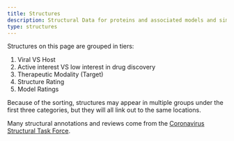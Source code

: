 ```yaml
---
title: Structures
description: Structural Data for proteins and associated models and simulations
type: structures
---
```


Structures on this page are grouped in tiers:

1. Viral VS Host
2. Active interest VS low interest in drug discovery
3. Therapeutic Modality (Target)
4. Structure Rating
5. Model Ratings

Because of the sorting, structures may appear in multiple groups under the first three categories,
but they will all link out to the same locations.

Many structural annotations and reviews come from the [Coronavirus Structural Task Force](https://insidecorona.net/).